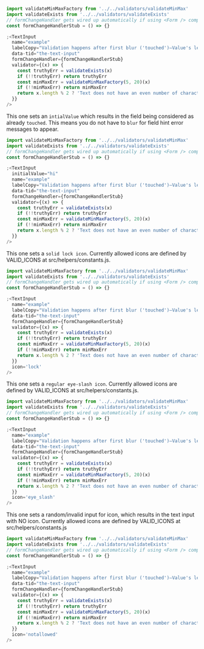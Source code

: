 ```jsx
import validateMinMaxFactory from '../../validators/validateMinMax'
import validateExists from '../../validators/validateExists'
// formChangeHandler gets wired up automatically if using <Form /> component
const formChangeHandlerStub = () => {}

;<TextInput
  name="example"
  labelCopy="Validation happens after first blur ('touched')—Value's length % 2"
  data-tid="the-text-input"
  formChangeHandler={formChangeHandlerStub}
  validator={(x) => {
    const truthyErr = validateExists(x)
    if (!!truthyErr) return truthyErr
    const minMaxErr = validateMinMaxFactory(5, 20)(x)
    if (!!minMaxErr) return minMaxErr
    return x.length % 2 ? 'Text does not have an even number of characters' : ''
  }}
/>
```

This one sets an `intialValue` which results in the field being considered as
already `touched`. This means you do not have to `blur` for field hint error
messages to appear.

```jsx
import validateMinMaxFactory from '../../validators/validateMinMax'
import validateExists from '../../validators/validateExists'
// formChangeHandler gets wired up automatically if using <Form /> component
const formChangeHandlerStub = () => {}

;<TextInput
  initialValue="hi"
  name="example"
  labelCopy="Validation happens after first blur ('touched')—Value's length % 2"
  data-tid="the-text-input"
  formChangeHandler={formChangeHandlerStub}
  validator={(x) => {
    const truthyErr = validateExists(x)
    if (!!truthyErr) return truthyErr
    const minMaxErr = validateMinMaxFactory(5, 20)(x)
    if (!!minMaxErr) return minMaxErr
    return x.length % 2 ? 'Text does not have an even number of characters' : ''
  }}
/>
```

This one sets a `solid lock icon`. Currently allowed icons are defined by VALID_ICONS at src/helpers/constants.js.

```jsx
import validateMinMaxFactory from '../../validators/validateMinMax'
import validateExists from '../../validators/validateExists'
// formChangeHandler gets wired up automatically if using <Form /> component
const formChangeHandlerStub = () => {}

;<TextInput
  name="example"
  labelCopy="Validation happens after first blur ('touched')—Value's length % 2"
  data-tid="the-text-input"
  formChangeHandler={formChangeHandlerStub}
  validator={(x) => {
    const truthyErr = validateExists(x)
    if (!!truthyErr) return truthyErr
    const minMaxErr = validateMinMaxFactory(5, 20)(x)
    if (!!minMaxErr) return minMaxErr
    return x.length % 2 ? 'Text does not have an even number of characters' : ''
  }}
  icon='lock'
/>
```

This one sets a `regular eye-slash icon`. Currently allowed icons are defined by VALID_ICONS at src/helpers/constants.js.

```jsx
import validateMinMaxFactory from '../../validators/validateMinMax'
import validateExists from '../../validators/validateExists'
// formChangeHandler gets wired up automatically if using <Form /> component
const formChangeHandlerStub = () => {}

;<TextInput
  name="example"
  labelCopy="Validation happens after first blur ('touched')—Value's length % 2"
  data-tid="the-text-input"
  formChangeHandler={formChangeHandlerStub}
  validator={(x) => {
    const truthyErr = validateExists(x)
    if (!!truthyErr) return truthyErr
    const minMaxErr = validateMinMaxFactory(5, 20)(x)
    if (!!minMaxErr) return minMaxErr
    return x.length % 2 ? 'Text does not have an even number of characters' : ''
  }}
  icon='eye_slash'
/>
```

This one sets a random/invalid input for icon, which results in the text input with NO icon. Currently allowed icons are defined by VALID_ICONS at src/helpers/constants.js

```jsx
import validateMinMaxFactory from '../../validators/validateMinMax'
import validateExists from '../../validators/validateExists'
// formChangeHandler gets wired up automatically if using <Form /> component
const formChangeHandlerStub = () => {}

;<TextInput
  name="example"
  labelCopy="Validation happens after first blur ('touched')—Value's length % 2"
  data-tid="the-text-input"
  formChangeHandler={formChangeHandlerStub}
  validator={(x) => {
    const truthyErr = validateExists(x)
    if (!!truthyErr) return truthyErr
    const minMaxErr = validateMinMaxFactory(5, 20)(x)
    if (!!minMaxErr) return minMaxErr
    return x.length % 2 ? 'Text does not have an even number of characters' : ''
  }}
  icon='notallowed'
/>
```
